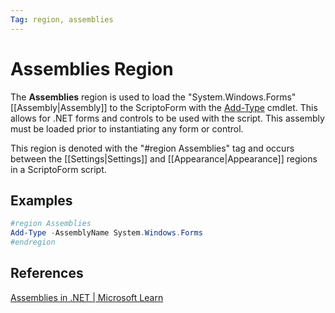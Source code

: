 ```yaml
---
Tag: region, assemblies
---
```

# Assemblies Region
The **Assemblies** region is used to load the "System.Windows.Forms" [[Assembly|Assembly]] to the ScriptoForm with the [Add-Type](https://learn.microsoft.com/en-us/powershell/module/microsoft.powershell.utility/add-type?view=powershell-7.3) cmdlet.  This allows for .NET forms and controls to be used with the script.  This assembly must be loaded prior to instantiating any form or control.

This region is denoted with the "#region Assemblies" tag and occurs between the [[Settings|Settings]] and [[Appearance|Appearance]] regions in a ScriptoForm script.
## Examples
```powershell
#region Assemblies
Add-Type -AssemblyName System.Windows.Forms
#endregion
```
## References
[Assemblies in .NET | Microsoft Learn](https://learn.microsoft.com/en-us/dotnet/standard/assembly/)